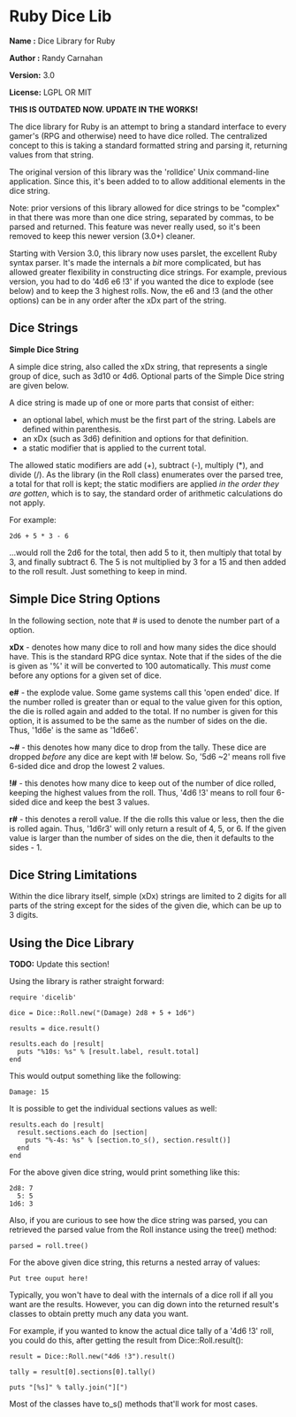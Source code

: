 Ruby Dice Lib
=============

**Name   :** Dice Library for Ruby

**Author :** Randy Carnahan

**Version:** 3.0

**License:** LGPL OR MIT

**THIS IS OUTDATED NOW. UPDATE IN THE WORKS!**

The dice library for Ruby is an attempt to bring a standard interface
to every gamer's (RPG and otherwise) need to have dice rolled. The 
centralized concept to this is taking a standard formatted string and
parsing it, returning values from that string.

The original version of this library was the 'rolldice' Unix
command-line application. Since this, it's been added to to allow
additional elements in the dice string.

Note: prior versions of this library allowed for dice strings to be
"complex" in that there was more than one dice string, separated by
commas, to be parsed and returned. This feature was never really used,
so it's been removed to keep this newer version (3.0+) cleaner.

Starting with Version 3.0, this library now uses parslet, the excellent
Ruby syntax parser. It's made the internals a *bit* more complicated,
but has allowed greater flexibility in constructing dice strings. For 
example, previous version, you had to do '4d6 e6 !3' if you wanted the
dice to explode (see below) and to keep the 3 highest rolls. Now, the
e6 and !3 (and the other options) can be in any order after the xDx
part of the string.

Dice Strings
------------

**Simple Dice String**

A simple dice string, also called the xDx string, that represents a
single group of dice, such as 3d10 or 4d6. Optional parts of the 
Simple Dice string are given below.

A dice string is made up of one or more parts that consist of either:

- an optional label, which must be the first part of the string.
  Labels are defined within parenthesis.
- an xDx (such as 3d6) definition and options for that definition.
- a static modifier that is applied to the current total.

The allowed static modifiers are add (+), subtract (-), multiply (\*),
and divide (/). As the library (in the Roll class) enumerates over the
parsed tree, a total for that roll is kept; the static modifiers are 
applied *in the order they are gotten*, which is to say, the standard
order of arithmetic calculations do not apply. 

For example:

    2d6 + 5 * 3 - 6

...would roll the 2d6 for the total, then add 5 to it, then multiply
that total by 3, and finally subtract 6. The 5 is not multiplied by 3
for a 15 and then added to the roll result. Just something to keep in
mind.

Simple Dice String Options
--------------------------

In the following section, note that # is used to denote the number
part of a option.

**xDx** - denotes how many dice to roll and how many sides the dice
should have. This is the standard RPG dice syntax. Note that if the 
sides of the die is given as '%' it will be converted to 100 
automatically. This *must* come before any options for a given set of
dice.

**e#** - the explode value. Some game systems call this 'open ended'
dice. If the number rolled is greater than or equal to the value given
for this option, the die is rolled again and added to the total. If no
number is given for this option, it is assumed to be the same as the
number of sides on the die. Thus, '1d6e' is the same as '1d6e6'.

**~#** - this denotes how many dice to drop from the tally. These dice
are dropped *before* any dice are kept with !# below. So, '5d6 ~2' 
means roll five 6-sided dice and drop the lowest 2 values.

**!#** - this denotes how many dice to keep out of the number of dice
rolled, keeping the highest values from the roll. Thus, '4d6 !3' means
to roll four 6-sided dice and keep the best 3 values.

**r#** - this denotes a reroll value. If the die rolls this value or 
less, then the die is rolled again. Thus, '1d6r3' will only return a 
result of 4, 5, or 6. If the given value is larger than the number of
sides on the die, then it defaults to the sides - 1.

Dice String Limitations
-----------------------

Within the dice library itself, simple (xDx) strings are limited to 2
digits for all parts of the string except for the sides of the given
die, which can be up to 3 digits.

Using the Dice Library
----------------------

**TODO:** Update this section!

Using the library is rather straight forward:

    require 'dicelib'

    dice = Dice::Roll.new("(Damage) 2d8 + 5 + 1d6")

    results = dice.result()

    results.each do |result|
      puts "%10s: %s" % [result.label, result.total]
    end

This would output something like the following:

    Damage: 15

It is possible to get the individual sections values as well:

    results.each do |result|
      result.sections.each do |section|
        puts "%-4s: %s" % [section.to_s(), section.result()]
      end
    end

For the above given dice string, would print something like this:

    2d8: 7
      5: 5
    1d6: 3

Also, if you are curious to see how the dice string was parsed, you can 
retrieved the parsed value from the Roll instance using the tree() method:

    parsed = roll.tree()

For the above given dice string, this returns a nested array of values:

    Put tree ouput here!

Typically, you won't have to deal with the internals of a dice roll if all
you want are the results. However, you can dig down into the returned
result's classes to obtain pretty much any data you want.

For example, if you wanted to know the actual dice tally of a '4d6 !3' roll,
you could do this, after getting the result from Dice::Roll.result():

    result = Dice::Roll.new("4d6 !3").result()

    tally = result[0].sections[0].tally()

    puts "[%s]" % tally.join("][")

Most of the classes have to_s() methods that'll work for most cases.


